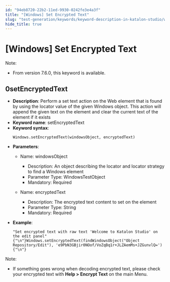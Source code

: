 ```yaml
---
id: "94eb8720-22b2-11ed-9930-0242fe3e4a3f"
title: "[Windows] Set Encrypted Text"
slug: "test-generation/keywords/keyword-description-in-katalon-studio/windows-keywords/windows-set-encrypted-text"
hide_title: true
---
```


# <a id="id_0" class="anchor_top_offset"/><a id="ariaid-title1" class="anchor_top_offset"/>[Windows] Set Encrypted Text

              
<div xmlns="http://www.w3.org/1999/xhtml" className="note note note_note" id="id_0__id"><span className="note__title">Note:</span> 
  <ul className="ul"><li className="li"><p className="p">From version 7.6.0, this keyword is available.</p></li></ul>
</div>
      

## <a id="id_0__id_1" class="anchor_top_offset"/>0setEncryptedText

              
<ul xmlns="http://www.w3.org/1999/xhtml" className="ul"><li className="li">     <strong className="ph b">Description</strong>: Perform a set text action on the     Web element that is found by using the locator value of the given     Windows object. This action will append the given text on the     element and clear the current text of the element if it exists</li><li className="li">     <strong className="ph b">Keyword name</strong>: setEncryptedText</li><li className="li">     <strong className="ph b">Keyword syntax</strong>:     <pre className="pre codeblock"><code>Windows.setEncryptedText(windowsObject, encryptedText)</code></pre>   </li><li className="li">     <p className="p">       <strong className="ph b">Parameters</strong>:</p>     <ul className="ul"><li className="li">         <p className="p">Name: windowsObject</p>         <ul className="ul"><li className="li">Description: An object describing the locator and locator             strategy to find a Windows element</li><li className="li">Parameter Type: WindowsTestObject</li><li className="li">Mandatory: Required</li></ul>       </li><li className="li">         <p className="p">Name: encryptedText</p>         <ul className="ul"><li className="li">Description: The encrypted text content to set on the             element</li><li className="li">Parameter Type: String</li><li className="li">Mandatory: Required</li></ul>       </li></ul>   </li><li className="li">     <p className="p">       <strong className="ph b">Example</strong>:</p><div className="p"><pre className="pre codeblock"><code>"Set encrypted text with raw text 'Welcome to Katalon Studio' on the edit panel"{"\n"}Windows.setEncryptedText(findWindowsObject("Object Repository/Edit"), 'e9PbN3GBjir0NOof/VoZqBq1r+JLZAemMs+JZGunvlQ='){"\n"}</code></pre></div>   </li></ul> 
                          
<div xmlns="http://www.w3.org/1999/xhtml" className="note note note_note"><span className="note__title">Note:</span> 
  <ul className="ul"><li className="li"><p className="p">If something goes wrong when decoding encrypted text, please
        check your encrypted text with <strong className="ph b">Help &gt; Encrypt
          Text</strong> on the main Menu.</p></li></ul>
</div>
      
